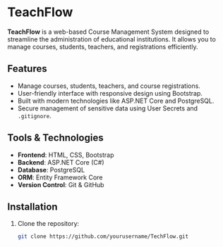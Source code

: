 # TeachFlow

**TeachFlow** is a web-based Course Management System designed to streamline the administration of educational institutions. It allows you to manage courses, students, teachers, and registrations efficiently.

## Features
- Manage courses, students, teachers, and course registrations.
- User-friendly interface with responsive design using Bootstrap.
- Built with modern technologies like ASP.NET Core and PostgreSQL.
- Secure management of sensitive data using User Secrets and `.gitignore`.

## Tools & Technologies
- **Frontend**: HTML, CSS, Bootstrap
- **Backend**: ASP.NET Core (C#)
- **Database**: PostgreSQL
- **ORM**: Entity Framework Core
- **Version Control**: Git & GitHub

## Installation
1. Clone the repository:
   ```bash
   git clone https://github.com/yourusername/TechFlow.git
